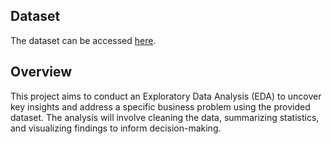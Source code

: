 ## Dataset
The dataset can be accessed [here](https://drive.google.com/file/d/1n7Y3Dloj8nj9tal5JRBzQhcqzxTGjNfW/view?usp=sharing).

## Overview

This project aims to conduct an Exploratory Data Analysis (EDA) to uncover key insights and address a specific business problem using the provided dataset. The analysis will involve cleaning the data, summarizing statistics, and visualizing findings to inform decision-making.
